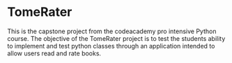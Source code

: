 # TomeRater

This is the capstone project from the codeacademy pro intensive Python course. 
The objective of the TomeRater project is to test the students ability to implement and test python classes through an application intended to allow users read and rate books.
